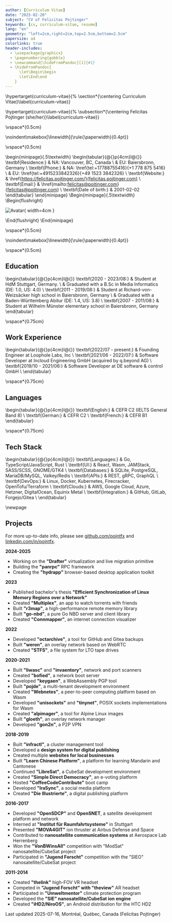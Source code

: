 ```yaml
---
author: [Curriculum Vitae]
date: "2025-02-20"
subject: "CV of Felicitas Pojtinger"
keywords: [cv, curriculum-vitae, resume]
lang: "en"
geometry: "left=2cm,right=2cm,top=2.5cm,bottom=2.5cm"
papersize: a4
colorlinks: true
header-includes:
  - \usepackage{graphicx}
  - \pagenumbering{gobble}
  - \newcommand{\hideFromPandoc}[1]{#1}
  - \hideFromPandoc{
      \let\Begin\begin
      \let\End\end
    }
---
```


\hypertarget{curriculum-vitae}{%
\section*{\centering Curriculum Vitae}\label{curriculum-vitae}}

\hypertarget{curriculum-vitae}{%
\subsection*{\centering Felicitas Pojtinger (she/her)}\label{curriculum-vitae}}

\vspace*{0.5cm}

\noindent\makebox[\linewidth]{\rule{\paperwidth}{0.4pt}}

\vspace*{0.5cm}

\begin{minipage}{.5\textwidth}
\begin{tabular}{@{}p{4cm}l@{}}
\textbf{Residence:} & NA: Vancouver, BC, Canada \\
& EU: Baiersbronn, Germany \\
\textbf{Phone:} & NA: \href{tel:+17788755416}{+1 778 875 5416} \\
& EU: \href{tel:+4915233842326}{+49 1523 3842326} \\
\textbf{Website:} & \href{https://felicitas.pojtinger.com/}{felicitas.pojtinger.com} \\
\textbf{Email:} & \href{mailto:felicitas@pojtinger.com}{felicitas@pojtinger.com} \\
\textbf{Date of birth:} & 2001-02-02
\end{tabular}
\end{minipage}
\Begin{minipage}{.5\textwidth}
\Begin{flushright}

![Avatar](https://github.com/pojntfx.png){ width=4cm }

\End{flushright}
\End{minipage}

\vspace*{0.5cm}

\noindent\makebox[\linewidth]{\rule{\paperwidth}{0.4pt}}

\vspace*{0.5cm}

## Education

\begin{tabular}{@{}p{4cm}l@{}}
\textbf{2020 - 2023/08:} & Student at HdM Stuttgart, Germany. \\
& Graduated with a B.Sc in Media Informatics (DE: 1.0, US: 4.0) \\
\textbf{2011 - 2019/08:} & Student at Richard-von-Weizsäcker high school in Baiersbronn, Germany \\
& Graduated with a Baden-Württemberg Abitur (DE: 1.4, US: 3.8) \\
\textbf{2007 - 2011/08:} & Student at Wilhelm Münster elementary school in Baiersbronn, Germany
\end{tabular}

\vspace*{0.75cm}

## Work Experience

\begin{tabular}{@{}p{4cm}l@{}}
\textbf{2022/07 - present:} & Founding Engineer at Loophole Labs, Inc \\
\textbf{2021/06 - 2022/07:} & Software Developer at Incloud Engineering GmbH (acquired by q.beyond AG) \\
\textbf{2019/10 - 2021/06:} & Software Developer at DE software \& control GmbH \\
\end{tabular}

\vspace*{0.75cm}

## Languages

\begin{tabular}{@{}p{4cm}l@{}}
\textbf{English:} & CEFR C2 (IELTS General Band 8) \\
\textbf{German:} & CEFR C2 \\
\textbf{French:} & CEFR B1
\end{tabular}

\vspace*{0.75cm}

## Tech Stack

\begin{tabular}{@{}p{4cm}l@{}}
\textbf{Languages:} & Go, TypeScript/JavaScript, Rust \\
\textbf{UI:} & React, Wasm, JAMStack, SASS/SCSS, GNOME/GTK4 \\
\textbf{Databases:} & SQLite, PostgreSQL, MariaDB/MySQL, Valkey/Redis \\
\textbf{APIs:} & REST, gRPC, GraphQL \\
\textbf{DevOps:} & Linux, Docker, Kubernetes, Firecracker, OpenTofu/Terraform \\
\textbf{Clouds:} & AWS, Google Cloud, Azure, Hetzner, DigitalOcean, Equinix Metal \\
\textbf{Integration:} & GitHub, GitLab, Forgejo/Gitea \\
\end{tabular}

\newpage

## Projects

For more up-to-date info, please see [github.com/pojntfx](https://github.com/pojntfx) and [linkedin.com/in/pojntfx](https://www.linkedin.com/in/pojntfx/).

**2024-2025**

- Working on the **"Drafter"** virtualization and live migration primitive
- Building the **"panrpc"** RPC framework
- Creating the **"hydrapp"** browser-based desktop application toolkit

**2023**

- Published bachelor's thesis **"Efficient Synchronization of Linux Memory Regions over a Network"**
- Created **"Multiplex"**, an app to watch torrents with friends
- Built **"r3map"**, a high-performance remote memory library
- Built **"go-nbd"**, a pure Go NBD server and client library
- Created **"Connmapper"**, an internet connection visualizer

**2022**

- Developed **"octarchive"**, a tool for GitHub and Gitea backups
- Built **"weron"**, an overlay network based on WebRTC
- Created **"STFS"**, a file system for LTO tape drives

**2020-2021**

- Built **"liwasc"** and **"invaentory"**, network and port scanners
- Created **"bofied"**, a network boot server
- Developed **"keygaen"**, a WebAssembly PGP tool
- Built **"pojde"**, a multi-tenant development environment
- Created **"Webnetes"**, a peer-to-peer computing platform based on Wasm
- Developed **"unisockets"** and **"tinynet"**, POSIX sockets implementations for Wasm
- Created **"alpimager"**, a tool for Alpine Linux images
- Built **"gloeth"**, an overlay network manager
- Developed **"gon2n"**, a P2P VPN

**2018-2019**

- Built **"infractl"**, a cluster management tool
- Developed a **design system for digital publishing**
- Created multiple **websites for local businesses**
- Built **"Learn Chinese Platform"**, a platform for learning Mandarin and Cantonese
- Continued **"LibreSat"**, a CubeSat development environment
- Created **"Simple Direct Democracy"**, an e-voting platform
- Hosted **"CoffeeCodeContribute"** boot camp
- Developed **"IraSync"**, a social media platform
- Created **"Die Illustrierte"**, a digital publishing platform

**2016-2017**

- Developed **"OpenSDCP"** and **OpenSNET**, a satellite development platform and network
- Interned at **"Institut für Raumfahrtsysteme"** in Stuttgart
- Presented **"MOVA4GIT"** ion thruster at Airbus Defense and Space
- Contributed to **nanosatellite communication systems** at Aerospace Lab Herrenberg
- Won the **"VonBWinsAll"** competition with "ModSat" nanosatellite/CubeSat project
- Participated in **"Jugend Forscht"** competition with the "SIEO" nanosatellite/CubeSat project

**2011-2014**

- Created **"thelink"** high-FOV VR headset
- Competed in **"Jugend Forscht" with "theview"** AR headset
- Participated in **"Umweltmentor"** climate protection program
- Developed the **"SIE" nanosatellite/CubeSat ion engine**
- Created **"iHD2/NiroOS"**, an Android distribution for the HTC HD2

Last updated 2025-07-16, Montréal, Québec, Canada (Felicitas Pojtinger)
